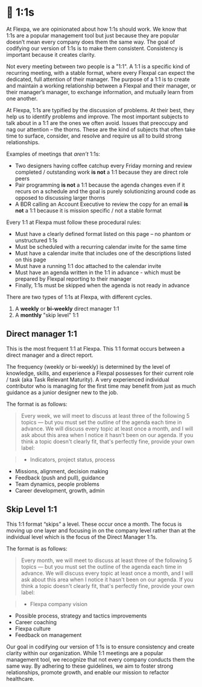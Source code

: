 # 🤝 1:1s

At Flexpa, we are opinionated about how 1:1s should work. We know that 1:1s are a popular management tool but just because they are popular doesn’t mean every company does them the same way. The goal of codifying our version of 1:1s is to make them consistent. Consistency is important because it creates clarity.

Not every meeting between two people is a "1:1". A 1:1 is a specific kind of recurring meeting, with a stable format, where every Flexpal can expect the dedicated, full attention of their manager. The purpose of a 1:1 is to create and maintain a working relationship between a Flexpal and their manager, or their manager’s manager, to exchange information, and mutually learn from one another. 

At Flexpa, 1:1s are typified by the discussion of problems. At their best, they help us to identify problems and improve. The most important subjects to talk about in a 1:1 are the ones we often avoid. Issues that preoccupy and nag our attention – the thorns. These are the kind of subjects that often take time to surface, consider, and resolve and require us all to build strong relationships.

Examples of meetings that _aren’t_ 1:1s:

* Two designers having coffee catchup every Friday morning and review completed / outstanding work **is not** a 1:1 because they are direct role peers
* Pair programming **is not** a 1:1 because the agenda changes even if it recurs on a schedule and the goal is purely solutionizing around code as opposed to discussing larger thorns
* A BDR calling an Account Executive to review the copy for an email **is not** a 1:1 because it is mission specific / not a stable format

Every 1:1 at Flexpa must follow these procedural rules:

* Must have a clearly defined format listed on this page – no phantom or unstructured 1:1s
* Must be scheduled with a recurring calendar invite for the same time
* Must have a calendar invite that includes one of the descriptions listed on this page
* Must have a running 1:1 doc attached to the calendar invite
* Must have an agenda written in the 1:1 in advance - which must be prepared by Flexpal reporting to their manager
* Finally, 1:1s must be skipped when the agenda is not ready in advance

There are two types of 1:1s at Flexpa, with different cycles.

1. A **weekly** or **bi-weekly** direct manager 1:1
2. A **monthly** "skip level" 1:1

## Direct manager 1:1

This is the most frequent 1:1 at Flexpa. This 1:1 format occurs between a direct manager and a direct report.

The frequency (weekly or bi-weekly) is determined by the level of knowledge, skills, and experience a Flexpal possesses for their current role / task (aka Task Relevant Maturity). A very experienced individual contributor who is managing for the first time may benefit from just as much guidance as a junior designer new to the job.

The format is as follows:

> Every week, we will meet to discuss at least three of the following 5 topics — but you must set the outline of the agenda each time in advance. We will discuss every topic at least once a month, and I will ask about this area when I notice it hasn't been on our agenda. If you think a topic doesn't clearly fit, that's perfectly fine, provide your own label:

> * Indicators, project status, process
* Missions, alignment, decision making
* Feedback (push and pull), guidance
* Team dynamics, people problems
* Career development, growth, admin

## Skip Level 1:1

This 1:1 format “skips” a level. These occur once a month. The focus is moving up one layer and focusing in on the company level rather than at the individual level which is the focus of the Direct Manager 1:1s. 

The format is as follows:

> Every month, we will meet to discuss at least three of the following 5 topics — but you must set the outline of the agenda each time in advance. We will discuss every topic at least once a month, and I will ask about this area when I notice it hasn't been on our agenda. If you think a topic doesn't clearly fit, that's perfectly fine, provide your own label:

> * Flexpa company vision
* Possible process, strategy and tactics improvements
* Career coaching
* Flexpa culture
* Feedback on management

Our goal in codifying our version of 1:1s is to ensure consistency and create clarity within our organization. While 1:1 meetings are a popular management tool, we recognize that not every company conducts them the same way. By adhering to these guidelines, we aim to foster strong relationships, promote growth, and enable our mission to refactor healthcare. 
